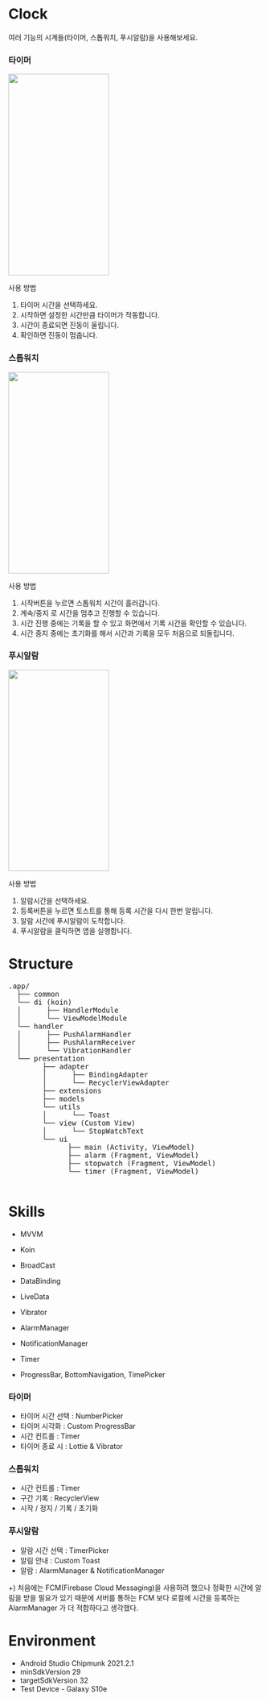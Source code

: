 # Clock

여러 기능의 시계들(타이머, 스톱워치, 푸시알람)을 사용해보세요.

### 타이머

<img src="https://user-images.githubusercontent.com/43190509/194486005-78bcf435-8109-4639-a6d3-4446d4b674fa.gif" width="200" height="400"/>

사용 방법
1. 타이머 시간을 선택하세요.
2. 시작하면 설정한 시간만큼 타이머가 작동합니다.
3. 시간이 종료되면 진동이 울립니다.
4. 확인하면 진동이 멈춥니다.

### 스톱워치

<img src="https://user-images.githubusercontent.com/43190509/194495468-12f12889-1c77-4e4d-8a22-f6f4cc0bd8f0.gif" width="200" height="400"/>

사용 방법
1. 시작버튼을 누르면 스톱워치 시간이 흘러갑니다.
2. 계속/중지 로 시간을 멈추고 진행할 수 있습니다.
3. 시간 진행 중에는 기록을 할 수 있고 화면에서 기록 시간을 확인할 수 있습니다.
4. 시간 중지 중에는 초기화를 해서 시간과 기록을 모두 처음으로 되돌립니다.

### 푸시알람

<img src="https://user-images.githubusercontent.com/43190509/194491902-5904a78b-1243-4b47-94c9-d57b20e8e81f.gif" width="200" height="400"/>

사용 방법
1. 알람시간을 선택하세요.
2. 등록버튼을 누르면 토스트를 통해 등록 시간을 다시 한번 알립니다.
3. 알람 시간에 푸시알람이 도착합니다.
4. 푸시알람을 클릭하면 앱을 실행합니다.

# Structure

<pre>
.app/
  &boxvr;&boxh;&boxh; common
  &boxur;&boxh;&boxh; di (koin)
  &boxv;      &boxvr;&boxh;&boxh; HandlerModule
  &boxv;      &boxur;&boxh;&boxh; ViewModelModule
  &boxur;&boxh;&boxh; handler
  &boxv;      &boxvr;&boxh;&boxh; PushAlarmHandler
  &boxv;      &boxvr;&boxh;&boxh; PushAlarmReceiver
  &boxv;      &boxur;&boxh;&boxh; VibrationHandler
  &boxur;&boxh;&boxh; presentation
        &boxvr;&boxh;&boxh; adapter
        &boxv;      &boxvr;&boxh;&boxh; BindingAdapter
        &boxv;      &boxur;&boxh;&boxh; RecyclerViewAdapter
        &boxvr;&boxh;&boxh; extensions
        &boxvr;&boxh;&boxh; models
        &boxur;&boxh;&boxh; utils
        &boxv;      &boxur;&boxh;&boxh; Toast
        &boxur;&boxh;&boxh; view (Custom View)
        &boxv;      &boxur;&boxh;&boxh; StopWatchText
        &boxur;&boxh;&boxh; ui
              &boxvr;&boxh;&boxh; main (Activity, ViewModel)
              &boxvr;&boxh;&boxh; alarm (Fragment, ViewModel)
              &boxvr;&boxh;&boxh; stopwatch (Fragment, ViewModel)
              &boxur;&boxh;&boxh; timer (Fragment, ViewModel)
  
</pre>


# Skills
- MVVM
- Koin
- BroadCast
- DataBinding
- LiveData
- Vibrator


- AlarmManager
- NotificationManager
- Timer
- ProgressBar, BottomNavigation, TimePicker


### 타이머
- 타이머 시간 선택 : NumberPicker
- 타이머 시각화 : Custom ProgressBar
- 시간 컨트롤 : Timer
- 타이머 종료 시 : Lottie & Vibrator

### 스톱워치
- 시간 컨트롤 : Timer
- 구간 기록 : RecyclerView
- 시작 / 정지 / 기록 / 초기화

### 푸시알람

- 알람 시간 선택 : TimerPicker
- 알림 안내 : Custom Toast
- 알람 : AlarmManager & NotificationManager

+)
처음에는 FCM(Firebase Cloud Messaging)을 사용하려 했으나 정확한 시간에 알림을 받을 필요가 있기 때문에 
서버를 통하는 FCM 보다 로컬에 시간을 등록하는 AlarmManager 가 더 적합하다고 생각했다.



# Environment
- Android Studio Chipmunk 2021.2.1
- minSdkVersion 29
- targetSdkVersion 32
- Test Device - Galaxy S10e
